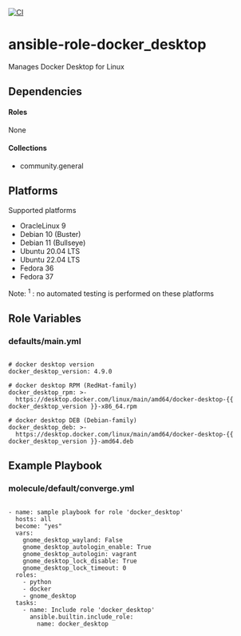 [![CI](https://github.com/de-it-krachten/ansible-role-docker_desktop/workflows/CI/badge.svg?event=push)](https://github.com/de-it-krachten/ansible-role-docker_desktop/actions?query=workflow%3ACI)


# ansible-role-docker_desktop

Manages Docker Desktop for Linux



## Dependencies

#### Roles
None

#### Collections
- community.general

## Platforms

Supported platforms

- OracleLinux 9
- Debian 10 (Buster)
- Debian 11 (Bullseye)
- Ubuntu 20.04 LTS
- Ubuntu 22.04 LTS
- Fedora 36
- Fedora 37

Note:
<sup>1</sup> : no automated testing is performed on these platforms

## Role Variables
### defaults/main.yml
<pre><code>
# docker desktop version
docker_desktop_version: 4.9.0

# docker desktop RPM (RedHat-family)
docker_desktop_rpm: >-
  https://desktop.docker.com/linux/main/amd64/docker-desktop-{{ docker_desktop_version }}-x86_64.rpm

# docker desktop DEB (Debian-family)
docker_desktop_deb: >-
  https://desktop.docker.com/linux/main/amd64/docker-desktop-{{ docker_desktop_version }}-amd64.deb
</pre></code>




## Example Playbook
### molecule/default/converge.yml
<pre><code>
- name: sample playbook for role 'docker_desktop'
  hosts: all
  become: "yes"
  vars:
    gnome_desktop_wayland: False
    gnome_desktop_autologin_enable: True
    gnome_desktop_autologin: vagrant
    gnome_desktop_lock_disable: True
    gnome_desktop_lock_timeout: 0
  roles:
    - python
    - docker
    - gnome_desktop
  tasks:
    - name: Include role 'docker_desktop'
      ansible.builtin.include_role:
        name: docker_desktop
</pre></code>
